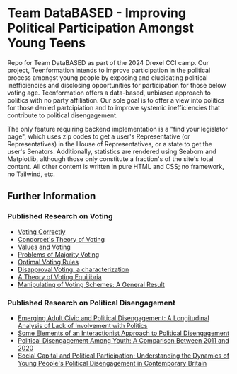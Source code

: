 # Team DataBASED - Improving Political Participation Amongst Young Teens
Repo for Team DataBASED as part of the 2024 Drexel CCI camp. Our project, Teenformation intends to improve participation in the political process amongst young people by exposing and elucidating political inefficiencies and disclosing opportunities for participation for those below voting age. Teenformation offers a data-based, unbiased approach to politics with no party affiliation. Our sole goal is to offer a view into politics for those denied partcipiation and to improve systemic inefficiencies that contribute to political disengagement.

The only feature requiring backend implementation is a "find your legislator page", which uses zip codes to get a user's Representative (or Representatives) in the House of Representatives, or a state to get the user's Senators. Additionally, statistics are rendered using Seaborn and Matplotlib, although those only constitute a fraction's of the site's total content. All other content is written in pure HTML and CSS; no framework, no Tailwind, etc.

## Further Information
### Published Research on Voting
- [Voting Correctly](https://www.researchgate.net/profile/David-Redlawsk/publication/265424751_Voting_Correctly/links/57f7dba508ae91deaa606685/Voting-Correctly.pdf)
- [Condorcet's Theory of Voting](http://faculty.econ.ucsb.edu/~tedb/Courses/UCSBpf/readings/PeytonYoungCondorcet.pdf)
- [Values and Voting](https://d1wqtxts1xzle7.cloudfront.net/49836971/0162-895x.0009020161024-6324-16dglqt-libre.pdf?1477326781=&response-content-disposition=inline%3B+filename%3DValues_and_Voting.pdf&Expires=1720756414&Signature=BQjceygF2HPOJSapGvJierYVqeXho~0NSu~mzI63kGZhuqu~FJ0aV6EM~Fbu2ZNwPBBpDxkgSbQzDvxvmoZS5UfdwJH0~b19F-JQZiccaDBnMq-q6Cm9Al0GUR9o90auLV~SP3dxBp5PbLl7WN8dCbwRoM7KBaZF~TMMcvMCRXu7vAP0eew8WWnPGHccNiilxhsA~hj5JzOdwLpoMonV3yujxTXXrnHBCO5WyYgNgZjh4STSk1Mn6eBZ27lFOD76dPY2jKvrtbfTJSCj4g8ITitGdrdc5RR6XpO6ziVV8UrYs1ayvLcEsd6QIjw84QmYGku5DqvLnxXED3T0Q-ap1w__&Key-Pair-Id=APKAJLOHF5GGSLRBV4ZA)
- [Problems of Majority Voting](https://cooperative-individualism.org/tullock-gordon_the-problems-of-majority-voting-1959-dec.pdf)
- [Optimal Voting Rules](https://pubs.aeaweb.org/doi/pdf/10.1257/jep.9.1.51)
- [Disapproval Voting: a characterization](https://gredos.usal.es/bitstream/handle/10366/127275/Disapproval.pdf?sequence=1)
- [A Theory of Voting Equilibria](https://www.econstor.eu/bitstream/10419/221141/1/cmsems-dp0782.pdf)
- [Manipulating of Voting Schemes: A General Result](https://d1wqtxts1xzle7.cloudfront.net/101646701/4e0b06cb0c26d44f0fc86fa0a1ecfc4d13b1-libre.pdf?1682820461=&response-content-disposition=inline%3B+filename%3DManipulation_of_Voting_Schemes_A_General.pdf&Expires=1720756452&Signature=au~XPF1FSum3gH4Xtt2KK6ZC5spKNN0~YXkyF925hVEe119Q4Oz50ojrCOtYifLAZN166LvfYtJx-bvWWAXr5AZ27a3lDLHX5vbiLyR-4Cv6972wqa1qHnEFaKrrcE9dm6EwBZpiy-sj87LP-5JLTmQYGgopzWlfLX7VwWeL6gAh4v1fIv2yItkigvns5sQPdh1HqkZi6E6dIxCPvZus6ycLQ-VYIRv9Y4DnExYAseB8GFGgw6bH1z-9QkkUUrJsMzFwjcgIu7oydsZifDCgAnSvDeNfDlKhgyD~poR8QY975gDHWn34aC8FhroXq0ZMuDM2LGs85hSP8BOSVbSLAw__&Key-Pair-Id=APKAJLOHF5GGSLRBV4ZA)
### Published Research on Political Disengagement
- [Emerging Adult Civic and Political Disengagement: A Longitudinal Analysis of Lack of Involvement with Politics](https://youthandreligion.nd.edu/assets/124526/psnell_emerging_adult_civic_disengagement.pdf)
- [Some Elements of an Interactionist Approach to Political Disengagement](https://serval.unil.ch/resource/serval:BIB_901FDF515554.P001/REF.pdf)
- [Political Disengagement Among Youth: A Comparison Between 2011 and 2020](https://www.frontiersin.org/journals/psychology/articles/10.3389/fpsyg.2022.809432/full)
- [Social Capital and Political Participation: Understanding the Dynamics of Young People's Political Disengagement in Contemporary Britain](https://irep.ntu.ac.uk/id/eprint/16280/1/196503_Henn,%20Weinstein%20and%20Hodgkinson%20-%20Social%20Policy%20and%20Society%20PDF.pdf)
